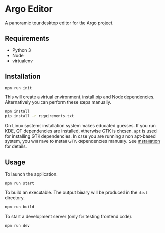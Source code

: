 # Argo Editor

A panoramic tour desktop editor for the Argo project.

## Requirements

- Python 3
- Node
- virtualenv

## Installation

```bash
npm run init
```

This will create a virtual environment, install pip and Node dependencies. Alternatively you can perform these steps manually.

```bash
npm install
pip install -r requirements.txt
```

On Linux systems installation system makes educated guesses. If you run KDE, QT dependencies are installed, otherwise GTK is chosen. `apt` is used for installing GTK dependencies. In case you are running a non apt-based system, you will have to install GTK dependencies manually. See [installation](https://pywebview.flowrl.com/guide/installation.html) for details.

## Usage

To launch the application.

```bash
npm run start
```

To build an executable. The output binary will be produced in the `dist` directory.

```bash
npm run build
```

To start a development server (only for testing frontend code).

```bash
npm run dev
```
